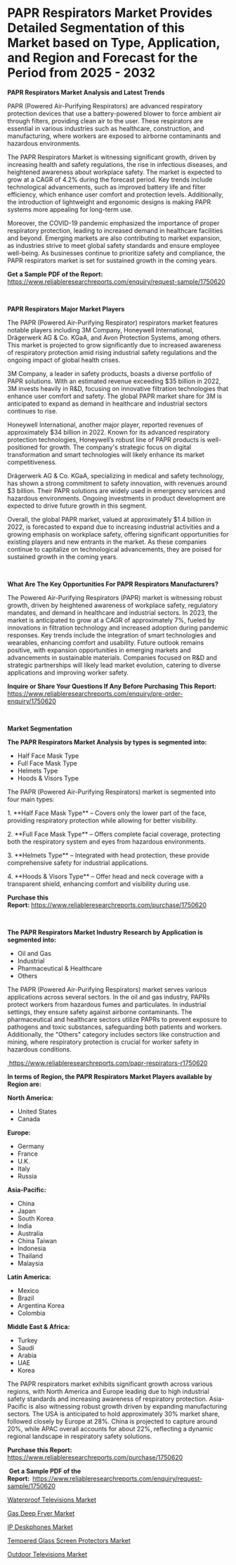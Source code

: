 <p><h1>PAPR Respirators Market Provides Detailed Segmentation of this Market based on Type, Application, and Region and Forecast for the Period from 2025 - 2032</h1></p><p><strong>PAPR Respirators Market Analysis and Latest Trends</strong></p>
<p><p>PAPR (Powered Air-Purifying Respirators) are advanced respiratory protection devices that use a battery-powered blower to force ambient air through filters, providing clean air to the user. These respirators are essential in various industries such as healthcare, construction, and manufacturing, where workers are exposed to airborne contaminants and hazardous environments. </p><p>The PAPR Respirators Market is witnessing significant growth, driven by increasing health and safety regulations, the rise in infectious diseases, and heightened awareness about workplace safety. The market is expected to grow at a CAGR of 4.2% during the forecast period. Key trends include technological advancements, such as improved battery life and filter efficiency, which enhance user comfort and protection levels. Additionally, the introduction of lightweight and ergonomic designs is making PAPR systems more appealing for long-term use. </p><p>Moreover, the COVID-19 pandemic emphasized the importance of proper respiratory protection, leading to increased demand in healthcare facilities and beyond. Emerging markets are also contributing to market expansion, as industries strive to meet global safety standards and ensure employee well-being. As businesses continue to prioritize safety and compliance, the PAPR respirators market is set for sustained growth in the coming years.</p></p>
<p><strong>Get a Sample PDF of the Report:&nbsp;</strong> <a href="https://www.reliableresearchreports.com/enquiry/request-sample/1750620?utm_campaign=24&utm_medium=2&utm_source=Github&utm_content=ia&utm_term=07022025&utm_id=papr-respirators">https://www.reliableresearchreports.com/enquiry/request-sample/1750620</a></p>
<p>&nbsp;</p>
<p><strong>PAPR Respirators Major Market Players</strong></p>
<p><p>The PAPR (Powered Air-Purifying Respirator) respirators market features notable players including 3M Company, Honeywell International, Drägerwerk AG & Co. KGaA, and Avon Protection Systems, among others. This market is projected to grow significantly due to increased awareness of respiratory protection amid rising industrial safety regulations and the ongoing impact of global health crises.</p><p>3M Company, a leader in safety products, boasts a diverse portfolio of PAPR solutions. With an estimated revenue exceeding $35 billion in 2022, 3M invests heavily in R&D, focusing on innovative filtration technologies that enhance user comfort and safety. The global PAPR market share for 3M is anticipated to expand as demand in healthcare and industrial sectors continues to rise.</p><p>Honeywell International, another major player, reported revenues of approximately $34 billion in 2022. Known for its advanced respiratory protection technologies, Honeywell’s robust line of PAPR products is well-positioned for growth. The company's strategic focus on digital transformation and smart technologies will likely enhance its market competitiveness.</p><p>Drägerwerk AG & Co. KGaA, specializing in medical and safety technology, has shown a strong commitment to safety innovation, with revenues around $3 billion. Their PAPR solutions are widely used in emergency services and hazardous environments. Ongoing investments in product development are expected to drive future growth in this segment.</p><p>Overall, the global PAPR market, valued at approximately $1.4 billion in 2022, is forecasted to expand due to increasing industrial activities and a growing emphasis on workplace safety, offering significant opportunities for existing players and new entrants in the market. As these companies continue to capitalize on technological advancements, they are poised for sustained growth in the coming years.</p></p>
<p>&nbsp;</p>
<p><strong>What Are The Key Opportunities For PAPR Respirators Manufacturers?</strong></p>
<p><p>The Powered Air-Purifying Respirators (PAPR) market is witnessing robust growth, driven by heightened awareness of workplace safety, regulatory mandates, and demand in healthcare and industrial sectors. In 2023, the market is anticipated to grow at a CAGR of approximately 7%, fueled by innovations in filtration technology and increased adoption during pandemic responses. Key trends include the integration of smart technologies and wearables, enhancing comfort and usability. Future outlook remains positive, with expansion opportunities in emerging markets and advancements in sustainable materials. Companies focused on R&D and strategic partnerships will likely lead market evolution, catering to diverse applications and improving worker safety.</p></p>
<p><strong>Inquire or Share Your Questions If Any Before Purchasing This Report:</strong> <a href="https://www.reliableresearchreports.com/enquiry/pre-order-enquiry/1750620?utm_campaign=24&utm_medium=2&utm_source=Github&utm_content=ia&utm_term=07022025&utm_id=papr-respirators">https://www.reliableresearchreports.com/enquiry/pre-order-enquiry/1750620</a></p>
<p>&nbsp;</p>
<p><strong>Market Segmentation</strong></p>
<p><strong>The PAPR Respirators Market Analysis by types is segmented into:</strong></p>
<p><ul><li>Half Face Mask Type</li><li>Full Face Mask Type</li><li>Helmets Type</li><li>Hoods & Visors Type</li></ul></p>
<p><p>The PAPR (Powered Air-Purifying Respirators) market is segmented into four main types: </p><p>1. **Half Face Mask Type** – Covers only the lower part of the face, providing respiratory protection while allowing for better visibility.</p><p>2. **Full Face Mask Type** – Offers complete facial coverage, protecting both the respiratory system and eyes from hazardous environments.</p><p>3. **Helmets Type** – Integrated with head protection, these provide comprehensive safety for industrial applications.</p><p>4. **Hoods & Visors Type** – Offer head and neck coverage with a transparent shield, enhancing comfort and visibility during use.</p></p>
<p><strong>Purchase this Report:&nbsp;</strong><a href="https://www.reliableresearchreports.com/purchase/1750620?utm_campaign=24&utm_medium=2&utm_source=Github&utm_content=ia&utm_term=07022025&utm_id=papr-respirators">https://www.reliableresearchreports.com/purchase/1750620</a></p>
<p>&nbsp;</p>
<p><strong>The PAPR Respirators Market Industry Research by Application is segmented into:</strong></p>
<p><ul><li>Oil and Gas</li><li>Industrial</li><li>Pharmaceutical & Healthcare</li><li>Others</li></ul></p>
<p><p>The PAPR (Powered Air-Purifying Respirators) market serves various applications across several sectors. In the oil and gas industry, PAPRs protect workers from hazardous fumes and particulates. In industrial settings, they ensure safety against airborne contaminants. The pharmaceutical and healthcare sectors utilize PAPRs to prevent exposure to pathogens and toxic substances, safeguarding both patients and workers. Additionally, the "Others" category includes sectors like construction and mining, where respiratory protection is crucial for worker safety in hazardous conditions.</p></p>
<p><a href="https://www.reliableresearchreports.com/papr-respirators-r1750620?utm_campaign=24&utm_medium=2&utm_source=Github&utm_content=ia&utm_term=07022025&utm_id=papr-respirators">&nbsp;https://www.reliableresearchreports.com/papr-respirators-r1750620</a></p>
<p><strong>In terms of Region, the PAPR Respirators Market Players available by Region are:</strong></p>
<p>
    <p> <strong> North America: </strong>
        <ul>
            <li>United States</li>
            <li>Canada</li>
        </ul>
        </p> 
    <p> <strong> Europe: </strong>
        <ul>
            <li>Germany</li>
            <li>France</li>
            <li>U.K.</li>
            <li>Italy</li>
            <li>Russia</li>
        </ul>
        </p> 
    <p> <strong> Asia-Pacific: </strong>
        <ul>
            <li>China</li>
            <li>Japan</li>
            <li>South Korea</li>
            <li>India</li>
            <li>Australia</li>
            <li>China Taiwan</li>
            <li>Indonesia</li>
            <li>Thailand</li>
            <li>Malaysia</li>
        </ul>
        </p> 
    <p> <strong> Latin America: </strong>
        <ul>
            <li>Mexico</li>
            <li>Brazil</li>
            <li>Argentina Korea</li>
            <li>Colombia</li>
        </ul>
        </p> 
    <p> <strong> Middle East & Africa: </strong>
        <ul>
            <li>Turkey</li>
            <li>Saudi</li>
            <li>Arabia</li>
            <li>UAE</li>
            <li>Korea</li>
        </ul>
    </p>
    </p>
<p><p>The PAPR respirators market exhibits significant growth across various regions, with North America and Europe leading due to high industrial safety standards and increasing awareness of respiratory protection. Asia-Pacific is also witnessing robust growth driven by expanding manufacturing sectors. The USA is anticipated to hold approximately 30% market share, followed closely by Europe at 28%. China is projected to capture around 20%, while APAC overall accounts for about 22%, reflecting a dynamic regional landscape in respiratory safety solutions.</p></p>
<p><strong>Purchase this Report: </strong><a href="https://www.reliableresearchreports.com/purchase/1750620?utm_campaign=24&utm_medium=2&utm_source=Github&utm_content=ia&utm_term=07022025&utm_id=papr-respirators">https://www.reliableresearchreports.com/purchase/1750620</a></p>
<p>&nbsp;<strong>Get a Sample PDF of the Report:&nbsp;&nbsp;</strong><a href="https://www.reliableresearchreports.com/enquiry/request-sample/1750620?utm_campaign=24&utm_medium=2&utm_source=Github&utm_content=ia&utm_term=07022025&utm_id=papr-respirators">https://www.reliableresearchreports.com/enquiry/request-sample/1750620</a></p>
<p><strong></strong></p>
<p><p><a href="https://github.com/curinbucan9/Market-Research-Report-List-1/blob/main/waterproof-televisions-market.md?utm_campaign=24&utm_medium=2&utm_source=Github&utm_content=ia&utm_term=07022025&utm_id=papr-respirators">Waterproof Televisions Market</a></p><p><a href="https://github.com/boitafbg/Market-Research-Report-List-1/blob/main/gas-deep-fryer-market.md?utm_campaign=24&utm_medium=2&utm_source=Github&utm_content=ia&utm_term=07022025&utm_id=papr-respirators">Gas Deep Fryer Market</a></p><p><a href="https://github.com/zanoligarav/Market-Research-Report-List-1/blob/main/ip-deskphones-market.md?utm_campaign=24&utm_medium=2&utm_source=Github&utm_content=ia&utm_term=07022025&utm_id=papr-respirators">IP Deskphones Market</a></p><p><a href="https://github.com/qetelosooya/Market-Research-Report-List-1/blob/main/tempered-glass-screen-protectors-market.md?utm_campaign=24&utm_medium=2&utm_source=Github&utm_content=ia&utm_term=07022025&utm_id=papr-respirators">Tempered Glass Screen Protectors Market</a></p><p><a href="https://github.com/laajzervo/Market-Research-Report-List-1/blob/main/outdoor-televisions-market.md?utm_campaign=24&utm_medium=2&utm_source=Github&utm_content=ia&utm_term=07022025&utm_id=papr-respirators">Outdoor Televisions Market</a></p></p>